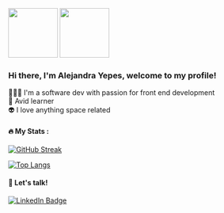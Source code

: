 <div id="header" align="left" >
  <img src="https://media.giphy.com/media/v1.Y2lkPTc5MGI3NjExa20yYjRxa2QzZXZodnNycnRtd3FhMG5vM2tnb29hYWM1c3Vvd3UwNCZlcD12MV9naWZzX3NlYXJjaCZjdD1z/WFZvB7VIXBgiz3oDXE/giphy.gif" width="100"/>
  <img src="https://media.giphy.com/media/3oKIPtazMRnudq9Cnu/giphy.gif" width="100"/>
</div>

<h3 align="left"> Hi there, I'm Alejandra Yepes, welcome to my profile! </h3>

👩🏻‍💻 I'm a software dev with passion for front end development<br/>
🧠 Avid learner<br/>
👽 I love anything space related<br/>

#### :fire: My Stats :
[![GitHub Streak](http://github-readme-streak-stats.herokuapp.com?user=mayepesa&theme=dark&background=000000)](https://git.io/streak-stats)


[![Top Langs](https://github-readme-stats.vercel.app/api/top-langs/?username=mayepesa&layout=compact&theme=vision-friendly-dark)](https://github.com/anuraghazra/github-readme-stats)

#### 👾 Let's talk! 
<div id="badges">
  <a href="your-linkedin-URL">
    <img src="https://img.shields.io/badge/LinkedIn-blue?style=for-the-badge&logo=linkedin&logoColor=white" alt="LinkedIn Badge"/>
  </a>
</div>
